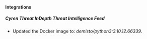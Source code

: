 #### Integrations
##### Cyren Threat InDepth Threat Intelligence Feed
- Updated the Docker image to: *demisto/python3:3.10.12.66339*.
